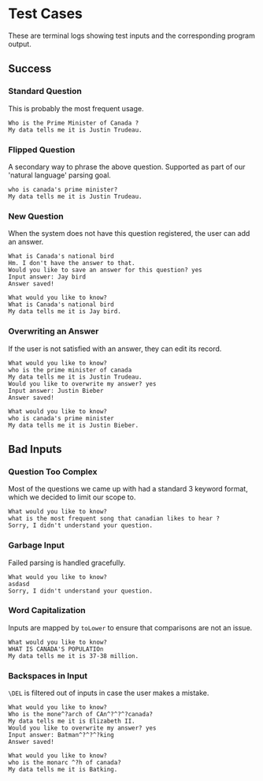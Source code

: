 # Test Cases
These are terminal logs showing test inputs
and the corresponding program output.

## Success
### Standard Question
This is probably the most frequent usage.
```
Who is the Prime Minister of Canada ?
My data tells me it is Justin Trudeau.
```
### Flipped Question
A secondary way to phrase the above question. Supported
as part of our 'natural language' parsing goal.
```
who is canada's prime minister?
My data tells me it is Justin Trudeau.
```
### New Question
When the system does not have this question registered,
the user can add an answer.
```
What is Canada's national bird
Hm. I don't have the answer to that.
Would you like to save an answer for this question? yes
Input answer: Jay bird
Answer saved!

What would you like to know?
What is Canada's national bird
My data tells me it is Jay bird.
```
### Overwriting an Answer
If the user is not satisfied with an answer, they can
edit its record.
```
What would you like to know?
who is the prime minister of canada
My data tells me it is Justin Trudeau.
Would you like to overwrite my answer? yes
Input answer: Justin Bieber
Answer saved!

What would you like to know?
who is canada's prime minister
My data tells me it is Justin Bieber.
```


## Bad Inputs
### Question Too Complex
Most of the questions we came up with had a standard 3 keyword format,
which we decided to limit our scope to.
```
What would you like to know?
what is the most frequent song that canadian likes to hear ?
Sorry, I didn't understand your question.
```
### Garbage Input
Failed parsing is handled gracefully.
```
What would you like to know?
asdasd
Sorry, I didn't understand your question.
```
### Word Capitalization
Inputs are mapped by `toLower` to ensure that comparisons are not an issue.
```
What would you like to know?
WHAT IS CANADA'S POPULATIOn
My data tells me it is 37-38 million.
```
### Backspaces in Input
`\DEL` is filtered out of inputs in case the user makes a mistake.
```
What would you like to know?
Who is the mone^?arch of CAn^?^?^?canada?
My data tells me it is Elizabeth II.
Would you like to overwrite my answer? yes
Input answer: Batman^?^?^?king
Answer saved!

What would you like to know?
who is the monarc ^?h of canada?
My data tells me it is Batking.
```
